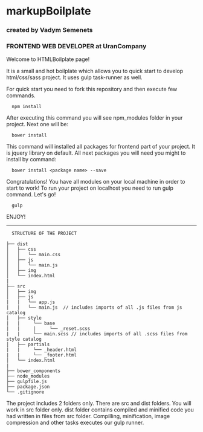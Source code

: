 # markupBoilplate
### created by Vadym Semenets
### FRONTEND WEB DEVELOPER at UranCompany

Welcome to HTMLBoilplate page!

It is a small and hot boilplate which allows you to quick start to develop html/css/sass project.
It uses gulp task-runner as well.

For quick start you need to fork this repository and then execute few commands.

```
  npm install 
```

After executing this command you will see npm_modules folder in your project. Next one will be:

```
  bower install
```

This command will installed all packages for frontend part of your project. It is jquery library on default. All next packages 
you will need you might to install by command:

```
  bower install <package name> --save
```
Congratulations! You have all modules on your local machine in order to start to work!
To run your project on localhost you need to run gulp command. Let's go!

```
  gulp
```
ENJOY!


-----------------------------------------------------------------------------------------------------------

      STRUCTURE OF THE PROJECT
```
├── dist
│   ├── css
│   │   └── main.css
│   ├── js
│   │   └── main.js
│   ├── img
│   └── index.html
|
├── src
│   ├── img
│   ├── js
|   |   └── app.js 
|   |   └── main.js  // includes imports of all .js files from js catalog
│   ├── style
|   |     └── base
|   |     |     └── _reset.scss
|   |     └── main.scss // includes imports of all .scss files from style catalog
│   ├── partials
|   |     └── _header.html
|   |     └── _footer.html
│   └── index.html
|
├── bower_components
├── node_modules
├── gulpfile.js
├── package.json
└── .gitignore
```

The project includes 2 folders only. There are src and dist folders. You will work in src folder only. dist folder contains compiled and minified code you had written in files from src folder. Compilling, minification, image compression and other tasks executes our gulp runner.
